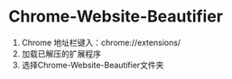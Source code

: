 # Chrome-Website-Beautifier

1. Chrome 地址栏键入：chrome://extensions/
2. 加载已解压的扩展程序
3. 选择Chrome-Website-Beautifier文件夹
